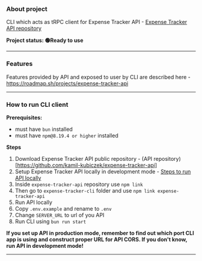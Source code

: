 ### About project

CLI which acts as tRPC client for Expense Tracker API - [Expense Tracker API repository](https://github.com/kamil-kubiczek/expense-tracker-api)

**Project status: 🟢Ready to use**

---

### Features

Features provided by API and exposed to user by CLI are described here - https://roadmap.sh/projects/expense-tracker-api

---

### How to run CLI client

**Prerequisites:**

-  must have `bun` installed
-  must have `npm@8.19.4 or higher` installed

**Steps**

1. Download Expense Tracker API public repository - (API repository)[https://github.com/kamil-kubiczek/expense-tracker-api]
1. Setup Expense Tracker API locally in development mode - [Steps to run API locally](https://github.com/kamil-kubiczek/expense-tracker-api?tab=readme-ov-file#how-to-run-api)
1. Inside `expense-tracker-api` repository use `npm link`
1. Then go to `expense-tracker-cli` folder and use `npm link expense-tracker-api`
1. Run API locally
1. Copy `.env.example` and rename to `.env`
1. Change `SERVER_URL` to url of you API
1. Run CLI using `bun run start`

**If you set up API in production mode, remember to find out which port CLI app is using and construct proper URL for API CORS. If you don't know, run API in development mode!**

---
